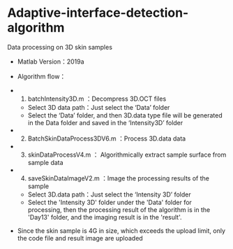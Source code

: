 # Adaptive-interface-detection-algorithm
Data processing on 3D skin samples


- Matlab Version：2019a


- Algorithm flow：
- 1.  batchIntensity3D.m	：Decompress 3D.OCT files
	- Select 3D data path：Just select the ‘Data’ folder
	- Select the ‘Data’ folder, and then 3D.data type file will be generated in the Data folder and saved in the ‘Intensity3D’ folder

- 2.  BatchSkinDataProcess3DV6.m	：Process 3D.data data
- 3.  skinDataProcessV4.m	：   Algorithmically extract sample surface from sample data
- 4. saveSkinDataImageV2.m	：Image the processing results of the sample
	- Select 3D.data path：Just select the ‘Intensity 3D’ folder
	- Select the 'Intensity 3D' folder under the 'Data' folder for processing, then the processing result of the algorithm is in the 'Day13' folder, and the imaging result is in the 'result'.


- Since the skin sample is 4G in size, which exceeds the upload limit, only the code file and result image are uploaded


